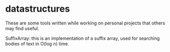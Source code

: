 # datastructures

These are some tools written while working on personal projects that others may find useful.

SuffixArray: this is an implementation of a suffix array, used for searching bodies of text in O(log n) time.
